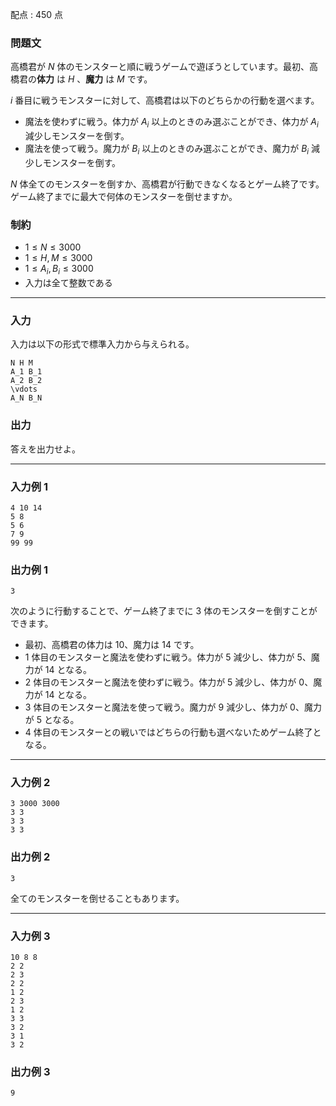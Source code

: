 配点 : $450$ 点

### 問題文

高橋君が $N$ 体のモンスターと順に戦うゲームで遊ぼうとしています。最初、高橋君の**体力** は $H$ 、**魔力** は $M$ です。

$i$ 番目に戦うモンスターに対して、高橋君は以下のどちらかの行動を選べます。

  * 魔法を使わずに戦う。体力が $A_i$ 以上のときのみ選ぶことができ、体力が $A_i$ 減少しモンスターを倒す。
  * 魔法を使って戦う。魔力が $B_i$ 以上のときのみ選ぶことができ、魔力が $B_i$ 減少しモンスターを倒す。



$N$ 体全てのモンスターを倒すか、高橋君が行動できなくなるとゲーム終了です。ゲーム終了までに最大で何体のモンスターを倒せますか。

### 制約

  * $1 \leq N \leq 3000$
  * $1 \leq H,M \leq 3000$
  * $1 \leq A_i,B_i \leq 3000$
  * 入力は全て整数である



* * *

### 入力

入力は以下の形式で標準入力から与えられる。
    
    
    N H M
    A_1 B_1
    A_2 B_2
    \vdots
    A_N B_N

### 出力

答えを出力せよ。 

* * *

### 入力例 1
    
    
    4 10 14
    5 8
    5 6
    7 9
    99 99

### 出力例 1
    
    
    3

次のように行動することで、ゲーム終了までに $3$ 体のモンスターを倒すことができます。

  * 最初、高橋君の体力は $10$、魔力は $14$ です。
  * $1$ 体目のモンスターと魔法を使わずに戦う。体力が $5$ 減少し、体力が $5$、魔力が $14$ となる。
  * $2$ 体目のモンスターと魔法を使わずに戦う。体力が $5$ 減少し、体力が $0$、魔力が $14$ となる。
  * $3$ 体目のモンスターと魔法を使って戦う。魔力が $9$ 減少し、体力が $0$、魔力が $5$ となる。
  * $4$ 体目のモンスターとの戦いではどちらの行動も選べないためゲーム終了となる。



* * *

### 入力例 2
    
    
    3 3000 3000
    3 3
    3 3
    3 3

### 出力例 2
    
    
    3

全てのモンスターを倒せることもあります。

* * *

### 入力例 3
    
    
    10 8 8
    2 2
    2 3
    2 2
    1 2
    2 3
    1 2
    3 3
    3 2
    3 1
    3 2

### 出力例 3
    
    
    9